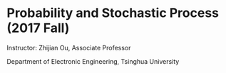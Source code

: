 # Probability and Stochastic Process (2017 Fall)

Instructor: Zhijian Ou, Associate Professor

Department of Electronic Engineering, Tsinghua University
